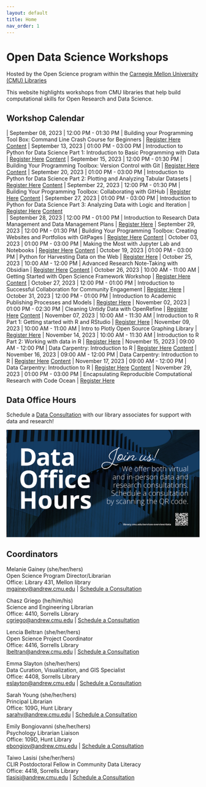 ```yaml
---
layout: default
title: Home
nav_order: 1
---
```

# Open Data Science Workshops
Hosted by the Open Science program within the
[Carnegie Mellon University (CMU) Libraries](https://www.library.cmu.edu/)

This website highlights workshops from CMU libraries that help
build computational skills for Open Research and Data Science.

## Workshop Calendar

| September 08, 2023 | 12:00 PM - 01:30 PM | Building your Programming Tool Box: Command Line Crash Course for Beginners | [Register Here](https://cmu.libcal.com/event/11068306) [Content](cli/cli_main.md)
| September 13, 2023 | 01:00 PM - 03:00 PM | Introduction to Python for Data Science Part 1: Introduction to Basic Programming with Data | [Register Here](https://cmu.libcal.com/event/11101229) [Content](Python_Series_Materials/part_1/part_1.md)
| September 15, 2023 | 12:00 PM - 01:30 PM | Building Your Programming Toolbox: Version Control with Git | [Register Here](https://cmu.libcal.com/event/11108087) [Content](Git_Materials/index.md)
| September 20, 2023 | 01:00 PM - 03:00 PM | Introduction to Python for Data Science Part 2: Plotting and Analyzing Tabular Datasets | [Register Here](https://cmu.libcal.com/event/11101249) [Content](Python_Series_Materials/part_2/part_2.md)
| September 22, 2023 | 12:00 PM - 01:30 PM | Building Your Programming Toolbox: Collaborating with GitHub | [Register Here](https://cmu.libcal.com/event/11108299) [Content](GH_Materials/index.md)
| September 27, 2023 | 01:00 PM - 03:00 PM | Introduction to Python for Data Science Part 3: Analyzing Data with Logic and Iteration | [Register Here](https://cmu.libcal.com/event/11101275) [Content](Python_Series_Materials/part_3/part_3.md)  
| September 28, 2023 | 12:00 PM - 01:00 PM | Introduction to Research Data Management and Data Management Plans | [Register Here](https://cmu.libcal.com/event/11054938)
| September 29, 2023 | 12:00 PM - 01:30 PM | Building Your Programming Toolbox: Creating Websites and Portfolios with GitPages | [Register Here](https://cmu.libcal.com/event/11108435) [Content](content/git_github.md)
| October 03, 2023 | 01:00 PM - 03:00 PM | Making the Most with Jupyter Lab and Notebooks | [Register Here](https://cmu.libcal.com/event/11067479) [Content](Python_Series_Materials/making_the_most_jupyter.md)
| October 19, 2023 | 01:00 PM - 03:00 PM | Python for Harvesting Data on the Web | [Register Here](https://cmu.libcal.com/event/11067535)
| October 25, 2023 | 10:00 AM - 12:00 PM | Advanced Research Note-Taking with Obsidian | [Register Here](https://cmu.libcal.com/event/11101345) [Content](content/obsidian.md)
| October 26, 2023 | 10:00 AM - 11:00 AM | Getting Started with Open Science Framework Workshop | [Register Here](https://cmu.libcal.com/event/11067730) [Content](content/osf.md)
| October 27, 2023 | 12:00 PM - 01:00 PM | Introduction to Successful Collaboration for Community Engagement | [Register Here](https://cmu.libcal.com/event/11174360)
| October 31, 2023 | 12:00 PM - 01:00 PM | Introduction to Academic Publishing Processes and Models | [Register Here](https://cmu.libcal.com/event/11055001)
| November 02, 2023 | 01:00 PM - 02:30 PM | Cleaning Untidy Data with OpenRefine | [Register Here](https://cmu.libcal.com/event/11068024) [Content](content/openrefine.md)
| November 07, 2023 | 10:00 AM - 11:30 AM | Introduction to R Part 1: Getting started with R and RStudio | [Register Here](https://cmu.libcal.com/event/11068042)
| November 09, 2023 | 10:00 AM - 11:00 AM | Intro to Plotly Open Source Graphing Library | [Register Here](https://cmu.libcal.com/event/11067880)
| November 14, 2023 | 10:00 AM - 11:30 AM | Introduction to R Part 2: Working with data in R | [Register Here](https://cmu.libcal.com/event/11068056)
| November 15, 2023 | 09:00 AM - 12:00 PM | Data Carpentry: Introduction to R | [Register Here](https://cmu.libcal.com/event/11098020) [Content](https://datacarpentry.org/socialsci-workshop/)
| November 16, 2023 | 09:00 AM - 12:00 PM | Data Carpentry: Introduction to R | [Register Here](https://cmu.libcal.com/event/11098021) [Content](https://datacarpentry.org/socialsci-workshop/)
| November 17, 2023 | 09:00 AM - 12:00 PM | Data Carpentry: Introduction to R | [Register Here](https://cmu.libcal.com/event/11098022) [Content](https://datacarpentry.org/socialsci-workshop/)
| November 29, 2023 | 01:00 PM - 03:00 PM | Encapsulating Reproducible Computational Research with Code Ocean | [Register Here](https://cmu.libcal.com/event/11110715)

## Data Office Hours

Schedule a [Data Consultation](https://library.cmu.edu/service/data-office-hours) with our library associates for support with data and research!

![Data Office Hours Flyer](content/img/data-office-hours.png)

## Coordinators

Melanie Gainey (she/her/hers)  
Open Science Program Director/Librarian  
Office: Library 431, Mellon library  
[mgainey@andrew.cmu.edu](mailto:mgainey@andrew.cmu.edu) | [Schedule a Consultation](https://cmu.libcal.com/appointment/42420)

Chasz Griego (he/him/his)  
Science and Engineering Librarian  
Office: 4410, Sorrells Library  
[cgriego@andrew.cmu.edu](mailto:cgriego@andrew.cmu.edu) | [Schedule a Consultation](https://cmu.libcal.com/appointments/cgriego)

Lencia Beltran (she/her/hers)  
Open Science Project Coordinator  
Office: 4416, Sorrells Library  
[lbeltran@andrew.cmu.edu](mailto:lbeltran@andrew.cmu.edu) | [Schedule a Consultation](https://cmu.libcal.com/appointments/lencia)

Emma Slayton (she/her/hers)  
Data Curation, Visualization, and GIS Specialist  
Office: 4408, Sorrells Library  
[eslayton@andrew.cmu.edu](mailto:eslayton@andrew.cmu.edu) | [Schedule a Consultation](https://cmu.libcal.com/appointment/41060)

Sarah Young (she/her/hers)  
Principal Librarian  
Office: 109G, Hunt Library  
[sarahy@andrew.cmu.edu](mailto:sarahy@andrew.cmu.edu) | [Schedule a Consultation](https://cmu.libcal.com/appointments/sarahy)

Emily Bongiovanni (she/her/hers)  
Psychology Librarian Liaison  
Office: 109D, Hunt Library  
[ebongiov@andrew.cmu.edu](mailto:ebongiov@andrew.cmu.edu) | [Schedule a Consultation](https://cmu.libcal.com/appointments/emily)  

Taiwo Lasisi (she/her/hers)  
CLIR Postdoctoral Fellow in Community Data Literacy  
Office: 4418, Sorrells Library  
[tlasisi@andrew.cmu.edu](mailto:tlasisi@andrew.cmu.edu) | [Schedule a Consultation](https://cmu.libcal.com/appointments/TaiwoLasisi)  
